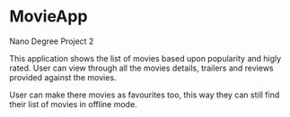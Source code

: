 # MovieApp
Nano Degree Project 2

This application shows the list of movies based upon popularity and higly rated.
User can view through all the movies details, trailers and reviews provided against the movies.

User can make there movies as favourites too, this way they can still find their list of movies in offline mode.

